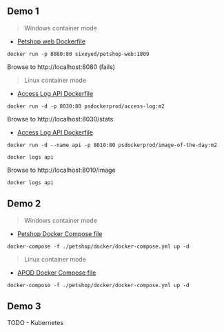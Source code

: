

## Demo 1

> Windows container mode

* [Petshop web Dockerfile](petshop/docker/web/Dockerfile)

```
docker run -p 8080:80 sixeyed/petshop-web:1809
```

Browse to http://localhost:8080 (fails)

> Linux container mode

* [Access Log API Dockerfile](apod/access-log/Dockerfile)

```
docker run -d -p 8030:80 psdockerprod/access-log:m2
```

Browse to http://localhost:8030/stats


* [Access Log API Dockerfile](apod/access-log/Dockerfile)

```
docker run -d --name api -p 8010:80 psdockerprod/image-of-the-day:m2

docker logs api
```

Browse to http://localhost:8010/image

```
docker logs api
```


## Demo 2

> Windows container mode

* [Petshop Docker Compose file](petshop/docker/docker-compose.yml)

```
docker-compose -f ./petshop/docker/docker-compose.yml up -d
```

> Linux container mode

* [APOD Docker Compose file](apod/docker-compose.yml)

```
docker-compose -f ./petshop/docker/docker-compose.yml up -d
```


## Demo 3

TODO - Kubernetes 